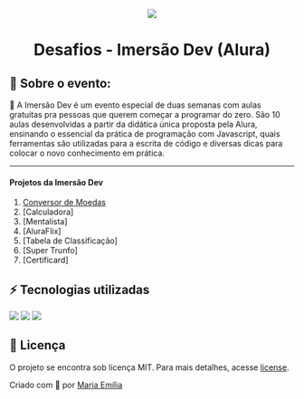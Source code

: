 <p align="center"><img src="https://i.pinimg.com/originals/c2/48/05/c248059edddbd62ec65af6235998f901.png"></p> 
<h1 align="center">Desafios - Imersão Dev (Alura)<br></h1>


## 🔖 Sobre o evento: 
🌊 A Imersão Dev é um evento especial de duas semanas com aulas gratuitas pra pessoas que querem começar a programar do zero. São 10 aulas desenvolvidas a partir da didática única proposta pela Alura, ensinando o essencial da prática de programação com Javascript, quais ferramentas são utilizadas para a escrita de código e diversas dicas para colocar o novo conhecimento em prática.

</p>

---

#### Projetos da Imersão Dev
1. [Conversor de Moedas](https://github.com/lellismaria/ImersaoDev-Alura/tree/main/O1%20-%20Calculadora%20de%20M%C3%A9dia) 
2. [Calculadora]
3. [Mentalista]
4. [AluraFlix]
5. [Tabela de Classificação]
6. [Super Trunfo]
7. [Certificard]

<h2 id="technologies"></h2>

## ⚡️ Tecnologias utilizadas
<a href="https://developer.mozilla.org/en-US/docs/Web/Guide/HTML/HTML5" target="_blank"><img  src="https://img.shields.io/static/v1?label=&message=html5&color=0D1017&style=for-the-badge&logo=html5&logoColor=E34F26&link=https://leftgithub.com"/></a> <a href="https://developer.mozilla.org/en-US/docs/Web/CSS"><img  src="https://img.shields.io/static/v1?label=&message=css3&color=0D1017&style=for-the-badge&logo=css3&logoColor=1572B6"/></a> <a href="https://www.javascript.com/"><img  src="https://img.shields.io/static/v1?label=&message=javascript&color=0D1017&style=for-the-badge&logo=javascript&logoColor=F7DF1E"/></a>

## 📝 Licença
O projeto se encontra sob licença MIT. Para mais detalhes, acesse [license](LICENSE).

Criado com 💙 por [Maria Emília](https://github.com/lellismaria)
